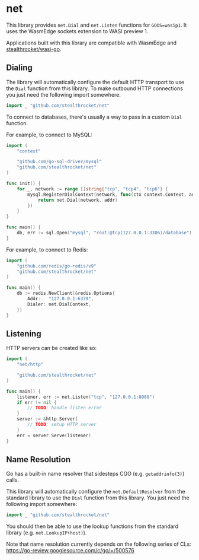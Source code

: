 # net

This library provides `net.Dial` and `net.Listen` functions
for `GOOS=wasip1`. It uses the WasmEdge sockets extension to WASI
preview 1.

Applications built with this library are compatible with WasmEdge
and [stealthrocket/wasi-go](https://github.com/stealthrocket/wasi-go).

## Dialing

The library will automatically configure the default HTTP transport
to use the `Dial` function from this library. To make outbound HTTP 
connections you just need the following import somewhere:

```go
import _ "github.com/stealthrocket/net"
```

To connect to databases, there's usually a way to pass in a custom `Dial`
function.

For example, to connect to MySQL:

```go
import (
    "context"

    "github.com/go-sql-driver/mysql"
    "github.com/stealthrocket/net"
)

func init() {
    for _, network := range []string{"tcp", "tcp4", "tcp6"} {
        mysql.RegisterDialContext(network, func(ctx context.Context, addr string) (net.Conn, error) {
            return net.Dial(network, addr)
        })
    }
}

func main() {
    db, err := sql.Open("mysql", "root:@tcp(127.0.0.1:3306)/database")
}
```

For example, to connect to Redis:

```go
import (
    "github.com/redis/go-redis/v9"
    "github.com/stealthrocket/net"
)

func main() {
    db := redis.NewClient(&redis.Options{
        Addr:   "127.0.0.1:6379",
        Dialer: net.DialContext,
    })
}
```

## Listening

HTTP servers can be created like so:

```go
import (
    "net/http"

    "github.com/stealthrocket/net"
)

func main() {
    listener, err := net.Listen("tcp", "127.0.0.1:8080")
    if err != nil {
        // TODO: handle listen error
    }
    server := &http.Server{
        // TODO: setup HTTP server
    }
    err = server.Serve(listener)
}
```

## Name Resolution

Go has a built-in name resolver that sidesteps CGO (e.g. `getaddrinfo(3)`)
calls.

This library will automatically configure the `net.DefaultResolver`
from the standard library to use the `Dial` function from this library.
You just need the following import somewhere:

```go
import _ "github.com/stealthrocket/net"
```

You should then be able to use the lookup functions from the standard
library (e.g. `net.LookupIP(host)`).

Note that name resolution currently depends on the following series of CLs:
https://go-review.googlesource.com/c/go/+/500576
